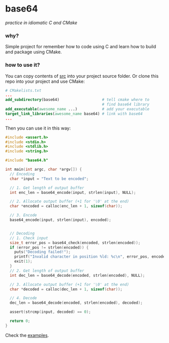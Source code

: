 # base64

*practice in idiomatic C and CMake*

### why?

Simple project for remember how to code using C and learn how to build and package using CMake.

### how to use it?

You can copy contents of [src](src) into your project source folder. Or clone this repo into your project and use CMake:

```cmake
# CMakelists.txt
...
add_subdirectory(base64)                   # tell cmake where to
                                           # find base64 library
add_executable(awesome_name ...)           # add your executable
target_link_libraries(awesome_name base64) # link with base64
...
```

Then you can use it in this way:

```c
#include <assert.h>
#include <stdio.h>
#include <stdlib.h>
#include <string.h>

#include "base64.h"

int main(int argc, char *argv[]) {
  // Encoding
  char *input = "Text to be encoded";

  // 1. Get length of output buffer
  int enc_len = base64_encode(input, strlen(input), NULL);

  // 2. Allocate output buffer (+1 for '\0' at the end)
  char *encoded = calloc(enc_len + 1, sizeof(char));

  // 3. Encode
  base64_encode(input, strlen(input), encoded);


  // Decoding
  // 1. Check input
  size_t error_pos = base64_check(encoded, strlen(encoded));
  if (error_pos != strlen(encoded)) {
    puts("Decoding failed!");
    printf("Invalid character in position %ld: %c\n", error_pos, encoded[error_pos]);
    exit(1);
  }
  // 2. Get length of output buffer
  int dec_len = base64_decode(encoded, strlen(encoded), NULL);

  // 3. Allocate output buffer (+1 for '\0' at the end)
  char *decoded = calloc(dec_len + 1, sizeof(char));

  // 4. Decode
  dec_len = base64_decode(encoded, strlen(encoded), decoded);

  assert(strcmp(input, decoded) == 0);

  return 0;
}
```

Check the [examples](examples).


